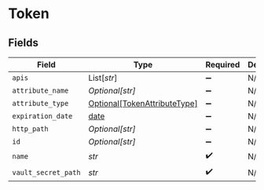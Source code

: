 # Token


## Fields

| Field                                                                     | Type                                                                      | Required                                                                  | Description                                                               |
| ------------------------------------------------------------------------- | ------------------------------------------------------------------------- | ------------------------------------------------------------------------- | ------------------------------------------------------------------------- |
| `apis`                                                                    | List[*str*]                                                               | :heavy_minus_sign:                                                        | N/A                                                                       |
| `attribute_name`                                                          | *Optional[str]*                                                           | :heavy_minus_sign:                                                        | N/A                                                                       |
| `attribute_type`                                                          | [Optional[TokenAttributeType]](../../models/shared/tokenattributetype.md) | :heavy_minus_sign:                                                        | N/A                                                                       |
| `expiration_date`                                                         | [date](https://docs.python.org/3/library/datetime.html#date-objects)      | :heavy_minus_sign:                                                        | N/A                                                                       |
| `http_path`                                                               | *Optional[str]*                                                           | :heavy_minus_sign:                                                        | N/A                                                                       |
| `id`                                                                      | *Optional[str]*                                                           | :heavy_minus_sign:                                                        | N/A                                                                       |
| `name`                                                                    | *str*                                                                     | :heavy_check_mark:                                                        | N/A                                                                       |
| `vault_secret_path`                                                       | *str*                                                                     | :heavy_check_mark:                                                        | N/A                                                                       |